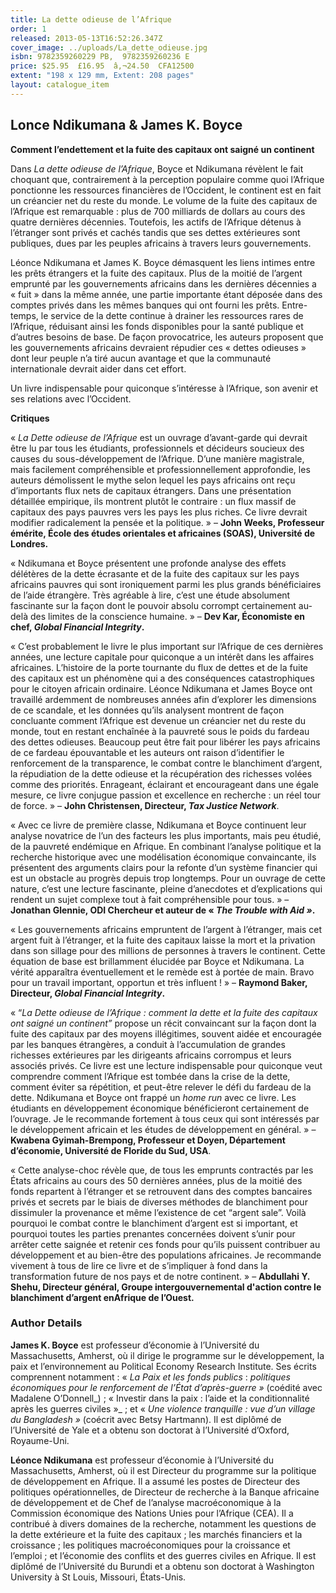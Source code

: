 ```yaml
---
title: La dette odieuse de l’Afrique
order: 1
released: 2013-05-13T16:52:26.347Z
cover_image: ../uploads/La_dette_odieuse.jpg
isbn: 9782359260229 PB,  9782359260236 E
price: $25.95  £16.95  â‚¬24.50  CFA12500
extent: "198 x 129 mm, Extent: 208 pages"
layout: catalogue_item
---
```

## Lonce Ndikumana & James K. Boyce

**Comment l’endettement et la fuite des capitaux ont saigné un continent**

Dans _La dette odieuse de l’Afrique_, Boyce et Ndikumana révèlent le fait choquant que, contrairement à la perception populaire comme quoi l’Afrique ponctionne les ressources financières de l’Occident, le continent est en fait un créancier net du reste du monde. Le volume de la fuite des capitaux de l’Afrique est remarquable : plus de 700 milliards de dollars au cours des quatre dernières décennies. Toutefois, les actifs de l’Afrique détenus à l’étranger sont privés et cachés tandis que ses dettes extérieures sont publiques, dues par les peuples africains à travers leurs gouvernements.

Léonce Ndikumana et James K. Boyce démasquent les liens intimes entre les prêts étrangers et la fuite des capitaux. Plus de la moitié de l’argent emprunté par les gouvernements africains dans les dernières décennies a « fuit » dans la même année, une partie importante étant déposée dans des comptes privés dans les mêmes banques qui ont fourni les prêts. Entre-temps, le service de la dette continue à drainer les ressources rares de l’Afrique, réduisant ainsi les fonds disponibles pour la santé publique et d’autres besoins de base. De façon provocatrice, les auteurs proposent que les gouvernements africains devraient répudier ces « dettes odieuses » dont leur peuple n’a tiré aucun avantage et que la communauté internationale devrait aider dans cet effort.

Un livre indispensable pour quiconque s’intéresse à l’Afrique, son avenir et ses relations avec l’Occident.

**Critiques**

« _La Dette odieuse de l’Afrique_ est un ouvrage d’avant-garde qui devrait être lu par tous les étudiants, professionnels et décideurs soucieux des causes du sous-développement de l’Afrique. D’une manière magistrale, mais facilement compréhensible et professionnellement approfondie, les auteurs démolissent le mythe selon lequel les pays africains ont reçu d’importants flux nets de capitaux étrangers. Dans une présentation détaillée empirique, ils montrent plutôt le contraire : un flux massif de capitaux des pays pauvres vers les pays les plus riches. Ce livre devrait modifier radicalement la pensée et la politique. » – **John Weeks, Professeur émérite, École des études orientales et africaines (SOAS), Université de Londres.**

« Ndikumana et Boyce présentent une profonde analyse des effets délétères de la dette écrasante et de la fuite des capitaux sur les pays africains pauvres qui sont ironiquement parmi les plus grands bénéficiaires de l’aide étrangère. Très agréable à lire, c’est une étude absolument fascinante sur la façon dont le pouvoir absolu corrompt certainement au-delà des limites de la conscience humaine. » – **Dev Kar, Économiste en chef, _Global Financial Integrity_.**

« C’est probablement le livre le plus important sur l’Afrique de ces dernières années, une lecture capitale pour quiconque a un intérêt dans les affaires africaines. L’histoire de la porte tournante du flux de dettes et de la fuite des capitaux est un phénomène qui a des conséquences catastrophiques pour le citoyen africain ordinaire. Léonce Ndikumana et James Boyce ont travaillé ardemment de nombreuses années afin d’explorer les dimensions de ce scandale, et les données qu’ils analysent montrent de façon concluante comment l’Afrique est devenue un créancier net du reste du monde, tout en restant enchaînée à la pauvreté sous le poids du fardeau des dettes odieuses. Beaucoup peut être fait pour libérer les pays africains de ce fardeau épouvantable et les auteurs ont raison d’identifier le renforcement de la transparence, le combat contre le blanchiment d’argent, la répudiation de la dette odieuse et la récupération des richesses volées comme des priorités. Enrageant, éclairant et encourageant dans une égale mesure, ce livre conjugue passion et excellence en recherche : un réel tour de force. » – **John Christensen, Directeur, _Tax Justice Network_**.

« Avec ce livre de première classe, Ndikumana et Boyce continuent leur analyse novatrice de l’un des facteurs les plus importants, mais peu étudié, de la pauvreté endémique en Afrique. En combinant l’analyse politique et la recherche historique avec une modélisation économique convaincante, ils présentent des arguments clairs pour la refonte d’un système financier qui est un obstacle au progrès depuis trop longtemps. Pour un ouvrage de cette nature, c’est une lecture fascinante, pleine d’anecdotes et d’explications qui rendent un sujet complexe tout à fait compréhensible pour tous. » – **Jonathan Glennie, ODI Chercheur et auteur de « _The Trouble with Aid »_.**

« Les gouvernements africains empruntent de l’argent à l’étranger, mais cet argent fuit à l’étranger, et la fuite des capitaux laisse la mort et la privation dans son sillage pour des millions de personnes à travers le continent. Cette équation de base est brillamment élucidée par Boyce et Ndikumana. La vérité apparaîtra éventuellement et le remède est à portée de main. Bravo pour un travail important, opportun et très influent ! » – **Raymond Baker, Directeur, _Global Financial Integrity_.**

« “_La Dette odieuse de l’Afrique : comment la dette et la fuite des capitaux ont saigné un continent”_ propose un récit convaincant sur la façon dont la fuite des capitaux par des moyens illégitimes, souvent aidée et encouragée par les banques étrangères, a conduit à l’accumulation de grandes richesses extérieures par les dirigeants africains corrompus et leurs associés privés. Ce livre est une lecture indispensable pour quiconque veut comprendre comment l’Afrique est tombée dans la crise de la dette, comment éviter sa répétition, et peut-être relever le défi du fardeau de la dette. Ndikumana et Boyce ont frappé un _home run_ avec ce livre. Les étudiants en développement économique bénéficieront certainement de l’ouvrage. Je le recommande fortement à tous ceux qui sont intéressés par le développement africain et les études de développement en général. » – **Kwabena Gyimah-Brempong, Professeur et Doyen, Département d’économie, Université de Floride du Sud, USA**.

« Cette analyse-choc révèle que, de tous les emprunts contractés par les États africains au cours des 50 dernières années, plus de la moitié des fonds repartent à l’étranger et se retrouvent dans des comptes bancaires privés et secrets par le biais de diverses méthodes de blanchiment pour dissimuler la provenance et même l’existence de cet “argent sale”. Voilà pourquoi le combat contre le blanchiment d’argent est si important, et pourquoi toutes les parties prenantes concernées doivent s’unir pour arrêter cette saignée et retenir ces fonds pour qu’ils puissent contribuer au développement et au bien-être des populations africaines. Je recommande vivement à tous de lire ce livre et de s’impliquer à fond dans la transformation future de nos pays et de notre continent. » – **Abdullahi Y. Shehu, Directeur général, Groupe intergouvernemental d'action contre le blanchiment d’argent enAfrique de l’Ouest.**

### Author Details

**James K. Boyce** est professeur d’économie à l’Université du Massachusetts, Amherst, où il dirige le programme sur le développement, la paix et l’environnement au Political Economy Research Institute. Ses écrits comprennent notamment : « _La_ _Paix et les fonds publics_ : _politiques économiques pour le renforcement de l’État d’après-guerre »_ (coédité avec Madalene O’Donnell_) ; « Investir dans la paix : l’aide et la conditionnalité après les guerres civiles »_ ; et « _Une violence tranquille : vue d’un village du Bangladesh »_ (coécrit avec Betsy Hartmann). Il est diplômé de l’Université de Yale et a obtenu son doctorat à l’Université d’Oxford, Royaume-Uni.

**Léonce Ndikumana** est professeur d’économie à l’Université du Massachusetts, Amherst, où il est Directeur du programme sur la politique de développement en Afrique. Il a assumé les postes de Directeur des politiques opérationnelles, de Directeur de recherche à la Banque africaine de développement et de Chef de l’analyse macroéconomique à la Commission économique des Nations Unies pour l’Afrique (CEA). Il a contribué à divers domaines de la recherche, notamment les questions de la dette extérieure et la fuite des capitaux ; les marchés financiers et la croissance ; les politiques macroéconomiques pour la croissance et l’emploi ; et l’économie des conflits et des guerres civiles en Afrique. Il est diplômé de l’Université du Burundi et a obtenu son doctorat à Washington University à St Louis, Missouri, États-Unis.
